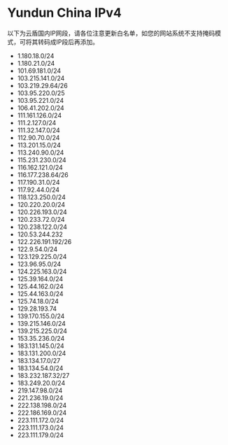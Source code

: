 # Yundun China IPv4

以下为云盾国内IP网段，请各位注意更新白名单，如您的网站系统不支持掩码模式，可将其转码成IP段后再添加。

* 1.180.18.0/24
* 1.180.21.0/24
* 101.69.181.0/24
* 103.215.141.0/24
* 103.219.29.64/26
* 103.95.220.0/25
* 103.95.221.0/24
* 106.41.202.0/24
* 111.161.126.0/24
* 111.2.127.0/24
* 111.32.147.0/24
* 112.90.70.0/24
* 113.201.15.0/24
* 113.240.90.0/24
* 115.231.230.0/24
* 116.162.121.0/24
* 116.177.238.64/26
* 117.190.31.0/24
* 117.92.44.0/24
* 118.123.250.0/24
* 120.220.20.0/24
* 120.226.193.0/24
* 120.233.72.0/24
* 120.238.122.0/24
* 120.53.244.232
* 122.226.191.192/26
* 122.9.54.0/24
* 123.129.225.0/24
* 123.96.95.0/24
* 124.225.163.0/24
* 125.39.164.0/24
* 125.44.162.0/24
* 125.44.163.0/24
* 125.74.18.0/24
* 129.28.193.74
* 139.170.155.0/24
* 139.215.146.0/24
* 139.215.225.0/24
* 153.35.236.0/24
* 183.131.145.0/24
* 183.131.200.0/24
* 183.134.17.0/27
* 183.134.54.0/24
* 183.232.187.32/27
* 183.249.20.0/24
* 219.147.98.0/24
* 221.236.19.0/24
* 222.138.198.0/24
* 222.186.169.0/24
* 223.111.172.0/24
* 223.111.173.0/24
* 223.111.179.0/24